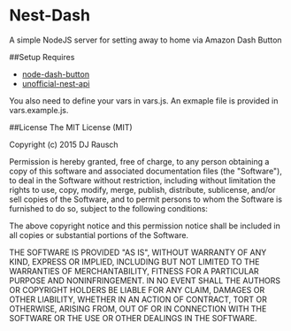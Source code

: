 # Nest-Dash
A simple NodeJS server for setting away to home via Amazon Dash Button

##Setup
Requires 
* [node-dash-button](https://github.com/hortinstein/node-dash-button)
* [unofficial-nest-api](https://github.com/wiredprairie/unofficial_nodejs_nest)

You also need to define your vars in vars.js. An exmaple file is provided in vars.example.js.

##License
The MIT License (MIT)

Copyright (c) 2015 DJ Rausch

Permission is hereby granted, free of charge, to any person obtaining a copy of this software and associated documentation files (the "Software"), to deal in the Software without restriction, including without limitation the rights to use, copy, modify, merge, publish, distribute, sublicense, and/or sell copies of the Software, and to permit persons to whom the Software is furnished to do so, subject to the following conditions:

The above copyright notice and this permission notice shall be included in all copies or substantial portions of the Software.

THE SOFTWARE IS PROVIDED "AS IS", WITHOUT WARRANTY OF ANY KIND, EXPRESS OR IMPLIED, INCLUDING BUT NOT LIMITED TO THE WARRANTIES OF MERCHANTABILITY, FITNESS FOR A PARTICULAR PURPOSE AND NONINFRINGEMENT. IN NO EVENT SHALL THE AUTHORS OR COPYRIGHT HOLDERS BE LIABLE FOR ANY CLAIM, DAMAGES OR OTHER LIABILITY, WHETHER IN AN ACTION OF CONTRACT, TORT OR OTHERWISE, ARISING FROM, OUT OF OR IN CONNECTION WITH THE SOFTWARE OR THE USE OR OTHER DEALINGS IN THE SOFTWARE.

